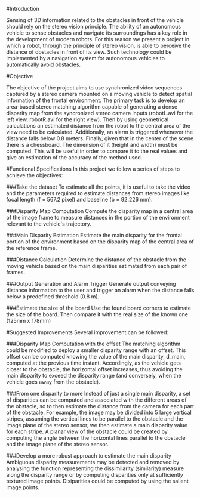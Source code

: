 #Introduction

Sensing of 3D information related to the obstacles in front of the vehicle should rely on the stereo vision principle. The ability of an autonomous vehicle to sense obstacles and navigate its surroundings has a key role in the development of modern robots. For this reason we present a project in which a robot, through the principle of stereo vision, is able to perceive the distance of obstacles in front of its view. Such technology could be implemented by a navigation system for autonomous vehicles to automatically avoid obstacles.

#Objective

The objective of the project aims to use synchronized video sequences captured by a stereo camera mounted on a moving vehicle to detect spatial information of the frontal environment. The primary task is to develop an area-based stereo matching algorithm capable of generating a dense disparity map from the syncronized stereo camera inputs (robotL.avi for the left view, robotR.avi for the right view). Then by using geometrical calculations an estimated distance from the robot to the central area of the view need to be calculated. Additionally, an alarm is triggered whenever the distance falls below 0.8 meters. Finally, given that in the center of the scene there is a chessboard. The dimension of it (height and width) must be computed. This will be useful in order to compare it to the real values and give an estimation of the accuracy of the method used.

#Functional Specifications
In this project we follow a series of steps to achieve the objectives:

###Take the dataset
To estimate all the points, it is useful to take the video and the parameters required to estimate distances from stereo images like focal length (f = 567.2 pixel) and baseline (b = 92.226 mm).

###Disparity Map Computation
Compute the disparity map in a central area of the image frame to measure distances in the portion of the environment relevant to the vehicle's trajectory.

###Main Disparity Estimation
Estimate the main disparity for the frontal portion of the environment based on the disparity map of the central area of the reference frame.

###Distance Calculation
Determine the distance of the obstacle from the moving vehicle based on the main disparities estimated from each pair of frames.

###Output Generation and Alarm Trigger
Generate output conveying distance information to the user and trigger an alarm when the distance falls below a predefined threshold (0.8 m).

###Estimate the size of the board
Use the found board corners to estimate the size of the board. Then compare it with the real size of the known one (125mm x 178mm)

#Suggested Improvements
Several improvement can be followed:

###Disparity Map Computation with the offset
The matching algorithm could be modified to deploy a smaller disparity range with an offset. This offset can be computed knowing the value of the main disparity, d_main, computed at the previous time instant. Accordingly, as the vehicle gets closer to the obstacle, the horizontal offset increases, thus avoiding the main disparity to exceed the disparity range (and conversely, when the vehicle goes away from the obstacle).

###From one disparity to more
Instead of just a single main disparity, a set of disparities can be computed and associated with the different areas of the obstacle, so to then estimate the distance from the camera for each part of the obstacle. For example, the image may be divided into 5 large vertical stripes, assuming the vertical lines to be parallel to the obstacle and the image plane of the stereo sensor, we then estimate a main disparity value for each stripe. A planar view of the obstacle could be created by computing the angle between the horizontal lines parallel to the obstacle and the image plane of the stereo sensor.

###Develop a more robust approach to estimate the main disparity
Ambiguous disparity measurements may be detected and removed by analysing the function representing the dissimilarity (similarity) measure along the disparity range or by computing disparities only at sufficiently textured image points. Disiparities could be computed by using the salient image points.
